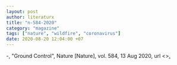 ```yaml
---
layout: post
author: literaturx
title: "n-584-2020"
category: "magazine"
tags: ["nature", "wildfire", "coronavirus"]
date: 2020-08-20 12:04:00 +07
---
```


-, "Ground Control", Nature [Nature], vol. 584, 13 Aug 2020, url <>[.](https://drive.google.com/file/d/1RvoSpPV1fFmVpFzOSAkOr0NNm5YoGfst/view?usp=sharing)
